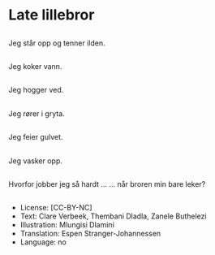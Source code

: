 # Late lillebror

##
Jeg står opp og tenner ilden.

##
Jeg koker vann.

##
Jeg hogger ved.

##
Jeg rører i gryta.

##
Jeg feier gulvet.

##
Jeg vasker opp.

##
Hvorfor jobber jeg så hardt … … når broren min bare leker?

##
* License: [CC-BY-NC]
* Text: Clare Verbeek, Thembani Dladla, Zanele Buthelezi
* Illustration: Mlungisi Dlamini
* Translation: Espen Stranger-Johannessen
* Language: no
